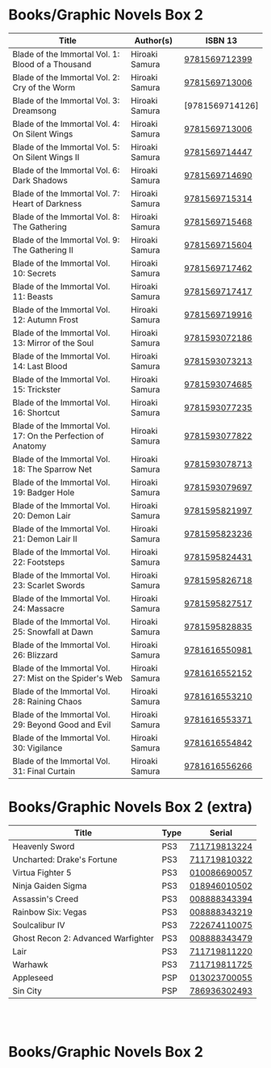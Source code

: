



# Books/Graphic Novels Box 2

| Title                                                       | Author(s)       | ISBN 13
| ----------------------------------------------------------- | --------------- | --------------
| Blade of the Immortal Vol. 1: Blood of a Thousand           | Hiroaki Samura  | [9781569712399]
| Blade of the Immortal Vol. 2: Cry of the Worm               | Hiroaki Samura  | [9781569713006]
| Blade of the Immortal Vol. 3: Dreamsong                     | Hiroaki Samura  | [9781569714126]
| Blade of the Immortal Vol. 4: On Silent Wings               | Hiroaki Samura  | [9781569713006]
| Blade of the Immortal Vol. 5: On Silent Wings II            | Hiroaki Samura  | [9781569714447]
| Blade of the Immortal Vol. 6: Dark Shadows                  | Hiroaki Samura  | [9781569714690]
| Blade of the Immortal Vol. 7: Heart of Darkness             | Hiroaki Samura  | [9781569715314]
| Blade of the Immortal Vol. 8: The Gathering                 | Hiroaki Samura  | [9781569715468]
| Blade of the Immortal Vol. 9: The Gathering II              | Hiroaki Samura  | [9781569715604]
| Blade of the Immortal Vol. 10: Secrets                      | Hiroaki Samura  | [9781569717462]
| Blade of the Immortal Vol. 11: Beasts                       | Hiroaki Samura  | [9781569717417]
| Blade of the Immortal Vol. 12: Autumn Frost                 | Hiroaki Samura  | [9781569719916]
| Blade of the Immortal Vol. 13: Mirror of the Soul           | Hiroaki Samura  | [9781593072186]
| Blade of the Immortal Vol. 14: Last Blood                   | Hiroaki Samura  | [9781593073213]
| Blade of the Immortal Vol. 15: Trickster                    | Hiroaki Samura  | [9781593074685]
| Blade of the Immortal Vol. 16: Shortcut                     | Hiroaki Samura  | [9781593077235]
| Blade of the Immortal Vol. 17: On the Perfection of Anatomy | Hiroaki Samura  | [9781593077822]
| Blade of the Immortal Vol. 18: The Sparrow Net              | Hiroaki Samura  | [9781593078713]
| Blade of the Immortal Vol. 19: Badger Hole                  | Hiroaki Samura  | [9781593079697]
| Blade of the Immortal Vol. 20: Demon Lair                   | Hiroaki Samura  | [9781595821997]
| Blade of the Immortal Vol. 21: Demon Lair II                | Hiroaki Samura  | [9781595823236]
| Blade of the Immortal Vol. 22: Footsteps                    | Hiroaki Samura  | [9781595824431]
| Blade of the Immortal Vol. 23: Scarlet Swords               | Hiroaki Samura  | [9781595826718]
| Blade of the Immortal Vol. 24: Massacre                     | Hiroaki Samura  | [9781595827517]
| Blade of the Immortal Vol. 25: Snowfall at Dawn             | Hiroaki Samura  | [9781595828835]
| Blade of the Immortal Vol. 26: Blizzard                     | Hiroaki Samura  | [9781616550981]
| Blade of the Immortal Vol. 27: Mist on the Spider's Web     | Hiroaki Samura  | [9781616552152]
| Blade of the Immortal Vol. 28: Raining Chaos                | Hiroaki Samura  | [9781616553210]
| Blade of the Immortal Vol. 29: Beyond Good and Evil         | Hiroaki Samura  | [9781616553371]
| Blade of the Immortal Vol. 30: Vigilance                    | Hiroaki Samura  | [9781616554842]
| Blade of the Immortal Vol. 31: Final Curtain                | Hiroaki Samura  | [9781616556266]

# Books/Graphic Novels Box 2 (extra)

| Title                              | Type | Serial
| ---------------------------------- | ---- | --------------
| Heavenly Sword                     | PS3  | [711719813224]
| Uncharted: Drake's Fortune         | PS3  | [711719810322]
| Virtua Fighter 5                   | PS3  | [010086690057]
| Ninja Gaiden Sigma                 | PS3  | [018946010502]
| Assassin's Creed                   | PS3  | [008888343394]
| Rainbow Six: Vegas                 | PS3  | [008888343219]
| Soulcalibur IV                     | PS3  | [722674110075]
| Ghost Recon 2: Advanced Warfighter | PS3  | [008888343479]
| Lair                               | PS3  | [711719811220]
| Warhawk                            | PS3  | [711719811725]
| Appleseed                          | PSP  | [013023700055]
| Sin City                           | PSP  | [786936302493]

</br>
</br>

# Books/Graphic Novels Box 2

</br>
</br>

<p align="center">
  <img src="">
</p>


[9781569712399]:https://www.amazon.com/Blade-Immortal-Vol-Blood-Thousand/dp/1569712395
[9781569713006]:https://www.amazon.com/Blade-Immortal-Cry-Worm-Vol-2/dp/1569713006
[9781569713570]:https://www.amazon.com/Blade-Immortal-Vol-3-Dreamsong/dp/156971357X
[9781569713006]:https://www.amazon.com/Blade-Immortal-Silent-Wings-4/dp/1569714126
[9781569714447]:https://www.amazon.com/Blade-Immortal-Vol-Silent-Wings/dp/1569714444
[9781569714690]:https://www.amazon.com/Blade-Immortal-Vol-Dark-Shadows/dp/156971469X
[9781569715314]:https://www.amazon.com/Blade-Immortal-Vol-Heart-Darkness/dp/1569715319
[9781569715468]:https://www.amazon.com/Blade-Immortal-Vol-8-Gathering/dp/1569715467
[9781569715604]:https://www.amazon.com/Blade-Immortal-Gathering-Hiroaki-Samura/dp/1569715602
[9781569717462]:https://www.amazon.com/Blade-Immortal-Vol-10-Secrets/dp/156971746X
[9781569717417]:https://www.amazon.com/Blade-Immortal-Vol-11-Beasts/dp/1569717419
[9781569719916]:https://www.amazon.com/Blade-Immortal-Vol-12-Autumn/dp/1569719918
[9781593072186]:https://www.amazon.com/Blade-Immortal-Vol-13-Mirror/dp/159307218X
[9781593073213]:https://www.amazon.com/Blade-Immortal-Vol-14-Blood/dp/1593073216
[9781593074685]:https://www.amazon.com/Blade-Immortal-Vol-15-Trickster/dp/1593074689
[9781593077235]:https://www.amazon.com/Blade-Immortal-16-Hiroaki-Samura/dp/1593077238
[9781593077822]:https://www.amazon.com/Blade-Immortal-Vol-17-Perfection/dp/1593077823
[9781593078713]:https://www.amazon.com/Blade-Immortal-18-Sparrow-Net/dp/1593078714
[9781593079697]:https://www.amazon.com/Blade-Immortal-Vol-19-Badger/dp/1593079699
[9781595821997]:https://www.amazon.com/Blade-Immortal-Vol-20-Demon/dp/1595821996
[9781595823236]:https://www.amazon.com/Blade-Immortal-Vol-21-Demon/dp/1595823239
[9781595824431]:https://www.amazon.com/Blade-Immortal-Vol-22-Footsteps/dp/159582443X
[9781595826718]:https://www.amazon.com/Blade-Immortal-Vol-23-Scarlet/dp/1595826718
[9781595827517]:https://www.amazon.com/Blade-Immortal-Vol-24-Massacre/dp/159582751X
[9781595828835]:https://www.amazon.com/Blade-Immortal-25-Snowfall-Dawn/dp/1595828834
[9781616550981]:https://www.amazon.com/Blade-Immortal-26-Hiroaki-Samura/dp/1616550988
[9781616552152]:https://www.amazon.com/Blade-Immortal-27-Mist-Spiders/dp/1616552158
[9781616553210]:https://www.amazon.com/Blade-Immortal-28-Raining-Chaos/dp/1616553219
[9781616553371]:https://www.amazon.com/Blade-Immortal-29-Beyond-Good/dp/1616553375
[9781616554842]:https://www.amazon.com/Blade-Immortal-Vigilance-Hiroaki-Samura/dp/1616554843
[9781616556266]:https://www.amazon.com/Blade-Immortal-31-Final-Curtain/dp/1616556269
[711719813224]:https://gamefaqs.gamespot.com/ps3/928391-heavenly-sword/data
[711719810322]:https://gamefaqs.gamespot.com/ps3/932984-uncharted-drakes-fortune/data
[010086690057]:https://gamefaqs.gamespot.com/ps3/932831-virtua-fighter-5/data
[018946010502]:https://gamefaqs.gamespot.com/ps3/935677-ninja-gaiden-sigma/data
[008888343394]:https://gamefaqs.gamespot.com/ps3/930022-assassins-creed/data
[008888343219]:https://gamefaqs.gamespot.com/ps3/932242-tom-clancys-rainbow-six-vegas/data
[722674110075]:https://gamefaqs.gamespot.com/ps3/940047-soulcalibur-iv/data
[008888343479]:https://gamefaqs.gamespot.com/ps3/937004-tom-clancys-ghost-recon-advanced-warfighter-2/data
[711719811220]:https://gamefaqs.gamespot.com/ps3/929230-lair/data
[711719811725]:https://gamefaqs.gamespot.com/ps3/928383-warhawk/data
[013023700055]:https://www.alibris.com/search/movies/upc/013023700055
[786936302493]:https://www.alibris.com/search/movies/upc/786936302493

